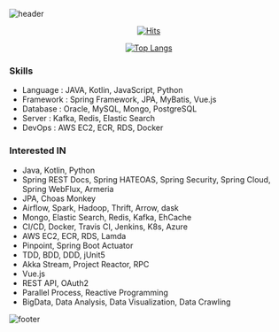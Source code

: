 <!-- Github Profile Readme로 프로필 꾸미기 : https://zzsza.github.io/development/2020/07/10/make-github-profile-readme/ -->

<!-- github theme -->
  ![header](https://capsule-render.vercel.app/api?type=slice&color=e0f0e3&height=150&section=header&text=Choi%20Yong%20Seok&fontSize=45)


<!-- hits count : https://hits.seeyoufarm.com/ -->
<div align=center>
    
  [![Hits](https://hits.seeyoufarm.com/api/count/incr/badge.svg?url=https%3A%2F%2Fgithub.com%2Fchoi-ys&count_bg=%2379C83D&title_bg=%23555555&icon=&icon_color=%23E7E7E7&title=hits&edge_flat=false)](https://hits.seeyoufarm.com)

</div>


<!-- Committed Top Lang -->
<div align=center>
  
  [![Top Langs](https://github-readme-stats.vercel.app/api/top-langs/?username=choi-ys&layout=compact)](https://github.com/choi-ys?tab=repositories)

</div>


### Skills
 - Language : JAVA, Kotlin, JavaScript, Python
 - Framework : Spring Framework, JPA, MyBatis, Vue.js
 - Database : Oracle, MySQL, Mongo, PostgreSQL
 - Server : Kafka, Redis, Elastic Search
 - DevOps : AWS EC2, ECR, RDS, Docker
 
### Interested IN
 - Java, Kotlin, Python
 - Spring REST Docs, Spring HATEOAS, Spring Security, Spring Cloud, Spring WebFlux, Armeria
 - JPA, Choas Monkey
 - Airflow, Spark, Hadoop, Thrift, Arrow, dask
 - Mongo, Elastic Search, Redis, Kafka, EhCache
 - CI/CD, Docker, Travis CI, Jenkins, K8s, Azure
 - AWS EC2, ECR, RDS, Lamda
 - Pinpoint, Spring Boot Actuator
 - TDD, BDD, DDD, jUnit5
 - Akka Stream, Project Reactor, RPC
 - Vue.js
 - REST API, OAuth2
 - Parallel Process, Reactive Programming
 - BigData, Data Analysis, Data Visualization, Data Crawling


![footer](https://capsule-render.vercel.app/api?section=footer&type=slice&color=e0f0e3)

